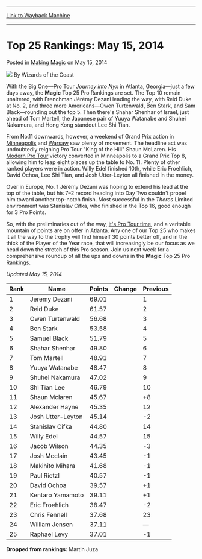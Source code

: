 
---
[Link to Wayback Machine](https://web.archive.org/web/20220524033150/https://magic.wizards.com/en/articles/archive/making-magic/top-25-rankings-may-15-2014-2014-05-15)

[_metadata_:author]:- "Wizards of the Coast"
[_metadata_:description]:- "With the Big One—Pro Tour Journey into Nyx in Atlanta, Georgia—just a few days away, the Magic Top 25 Pro Rankings are set. The Top 10 remain unaltered, with Frenchman Jérémy Dezani leading the way, with Reid Duke at No. 2, and three more Americans—Owen Turtenwald, Ben Stark, and Sam Black—rounding out the top 5. Then there's Shahar Shenhar of Israel, just ahead of Tom"
[_metadata_:generator]:- "Drupal 7 (http://drupal.org)"
[_metadata_:node]:- "694391"
[_metadata_:publish_date]:- "2014-05-15"
[_metadata_:source]:- "div-main-content"
[_metadata_:title]:- "Top 25 Rankings: May 15, 2014"
[_metadata_:wayback_capture_timestamp]:- "2022-05-24 03:31:50"
[_metadata_:wayback_raw_url]:- "https://web.archive.org/web/20220524033150id_/https://magic.wizards.com/en/articles/archive/making-magic/top-25-rankings-may-15-2014-2014-05-15"
[_metadata_:wayback_url]:- "https://magic.wizards.com/en/articles/archive/making-magic/top-25-rankings-may-15-2014-2014-05-15"
---


Top 25 Rankings: May 15, 2014
=============================



 Posted in [Making Magic](/en/articles/columns/making-magic)
 on May 15, 2014 






![](https://media.magic.wizards.com/styles/auth_small/public/images/person/wizards_author.jpg)
By Wizards of the Coast












With the Big One—Pro Tour *Journey into Nyx* in Atlanta, Georgia—just a few days away, the **Magic** Top 25 Pro Rankings are set. The Top 10 remain unaltered, with Frenchman Jérémy Dezani leading the way, with Reid Duke at No. 2, and three more Americans—Owen Turtenwald, Ben Stark, and Sam Black—rounding out the top 5. Then there's Shahar Shenhar of Israel, just ahead of Tom Martell, the Japanese pair of Yuuya Watanabe and Shuhei Nakamura, and Hong Kong standout Lee Shi Tian. 

 From No.11 downwards, however, a weekend of Grand Prix action in [Minneapolis](/en/events/coverage/parks-great-scape-minneapolis) and [Warsaw](/en/events/coverage/anteri-completes-his-3-2-1-warsaw) saw plenty of movement. The headline act was undoubtedly reigning Pro Tour "King of the Hill" Shaun McLaren. His [Modern Pro Tour](/en/events/coverage/ptbngs14) victory converted in Minneapolis to a Grand Prix Top 8, allowing him to leap eight places up the table to No. 11. Plenty of other ranked players were in action. Willy Edel finished 10th, while Eric Froehlich, David Ochoa, Lee Shi Tian, and Josh Utter-Leyton all finished in the money. 

 Over in Europe, No. 1 Jérémy Dezani was hoping to extend his lead at the top of the table, but his 7–2 record heading into Day Two couldn't propel him toward another top-notch finish. Most successful in the *Theros* Limited environment was Stanislav Cifka, who finished in the Top 16, good enough for 3 Pro Points. 

 So, with the preliminaries out of the way, [it's Pro Tour time](http://www.wizards.com/magic/tcg/events.aspx?x=mtg/event/protour/journeyintonyx14), and a veritable mountain of points are on offer in Atlanta. Any one of our Top 25 who makes it all the way to the trophy will find himself 30 points better off, and in the thick of the Player of the Year race, that will increasingly be our focus as we head down the stretch of this Pro season. Join us next week for a comprehensive roundup of all the ups and downs in the **Magic** Top 25 Pro Rankings. 


*Updated May 15, 2014*




| Rank | Name | Points | Change | Previous |
| --- | --- | --- | --- | --- |
| 1 | Jeremy Dezani  | 69.01 |  | 1 |
| 2 | Reid Duke  | 61.57 |  | 2 |
| 3 | Owen Turtenwald  | 56.68 |  | 3 |
| 4 | Ben Stark  | 53.58 |  | 4 |
| 5 | Samuel Black  | 51.79 |  | 5 |
| 6 | Shahar Shenhar  | 49.80 |  | 6 |
| 7 | Tom Martell  | 48.91 |  | 7 |
| 8 | Yuuya Watanabe  | 48.47 |  | 8 |
| 9 | Shuhei Nakamura  | 47.02 |  | 9 |
| 10 | Shi Tian Lee  | 46.79 |  | 10 |
| 11 | Shaun Mclaren  | 45.67 |  | +8 | 19 |
| 12 | Alexander Hayne  | 45.35 |  | 12 |
| 13 | Josh Utter-Leyton  | 45.14 |  | -2 | 11 |
| 14 | Stanislav Cifka  | 44.80 |  | 14 |
| 15 | Willy Edel  | 44.57 |  | 15 |
| 16 | Jacob Wilson  | 44.35 |  | -3 | 13 |
| 17 | Josh Mcclain  | 43.45 |  | -1 | 16 |
| 18 | Makihito Mihara  | 41.68 |  | -1 | 17 |
| 19 | Paul Rietzl  | 40.57 |  | -1 | 18 |
| 20 | David Ochoa  | 39.57 |  | +1 | 21 |
| 21 | Kentaro Yamamoto  | 39.11 |  | +1 | 22 |
| 22 | Eric Froehlich  | 38.47 |  | -2 | 20 |
| 23 | Chris Fennell  | 37.68 |  | 23 |
| 24 | William Jensen  | 37.11 |  | — | NR |
| 25 | Raphael Levy  | 37.01 |  | -1 | 24 |

  
**Dropped from rankings:** Martin Juza





